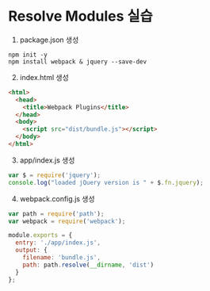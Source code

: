 # Resolve Modules 실습

1. package.json 생성
```
npm init -y
npm install webpack & jquery --save-dev
```

2. index.html 생성
```html
<html>
  <head>
    <title>Webpack Plugins</title>
  </head>
  <body>
    <script src="dist/bundle.js"></script>
  </body>
</html>
```

3. app/index.js 생성
```javascript
var $ = require('jquery');
console.log("loaded jQuery version is " + $.fn.jquery);
```

4. webpack.config.js 생성
```javascript
var path = require('path');
var webpack = require('webpack');

module.exports = {
  entry: './app/index.js',
  output: {
    filename: 'bundle.js',
    path: path.resolve(__dirname, 'dist')
  }
};
```
